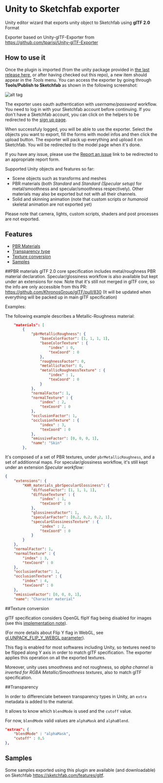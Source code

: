 # Unity to Sketchfab exporter

Unity editor wizard that exports unity object to Sketchfab using **glTF 2.0** Format

Exporter based on Unity-glTF-Exporter from https://github.com/tparisi/Unity-glTF-Exporter

## How to use it

Once the plugin is imported (from the unity package provided in [the last release here](https://github.com/sketchfab/Unity-glTF-Exporter/releases), or after having checked out this repo),
a new item should appear in the *Tools* menu. You can access the exporter by going through **Tools/Publish to Sketchfab** as shown in the following screenshot:


![alt tag](https://github.com/sketchfab/Unity-glTF-Exporter/blob/feature/gltf-update-2-0_D3D-2812/Resources/dropdown_menu.JPG)


The exporter uses oauth authentication with *username/password* workflow.
You need to log in with your Sketchfab account before continuing.
If you don't have a Sketchfab account, you can click on the helpers to be redirected to the [sign up page](https://sketchfab.com/signup).

When successfuly logged, you will be able to use the exporter.
Select the objects you want to export, fill the forms with model infos and then click the upload button.
The exporter will pack up everything and upload it on Sketchfab. You will be redirected to the model page when it's done.

If you have any issue, please use the [Report an issue](https://help.sketchfab.com/hc/en-us/requests/new?type=exporters&subject=Unity+Exporter) link to be redirected to an appropriate report form.

Supported Unity objects and features so far:
- Scene objects such as transforms and meshes
- PBR materials (both *Standard* and *Standard (Specular setup)* for metal/smoothness and specular/smoothness respectively). Other materials may also be exported but not with all their channels.
- Solid and skinning animation (note that custom scripts or *humanoid* skeletal animation are not exported yet)

Please note that camera, lights, custom scripts, shaders and post processes are not exported.

## Features
* [PBR Materials](#pbrmaterials)
* [Transparency type](#transparency)
* [Texture conversion](#texture)
* [Samples](#samples)

<a name="pbrmaterials"></a>
##PBR materials
glTF 2.0 core specification includes metal/roughness PBR material declaration. Specular/glossiness workflow is also available but kept under an extensions for now.
Note that it's still not merged in glTF core, so the info are only accessible from this PR: https://github.com/KhronosGroup/glTF/pull/830
(It will be updated when everything will be packed up in main glTF specification)

Examples:

The following example describes a Metallic-Roughness material:
```json
    "materials": [
        {
            "pbrMetallicRoughness": {
                "baseColorFactor": [1, 1, 1, 1],
                "baseColorTexture" : {
                    "index" : 0,
                    "texCoord" : 0
                },
                "roughnessFactor": 0,
                "metallicFactor": 0,
                "metallicRoughnessTexture" : {
                    "index" : 1,
                    "texCoord" : 0
                }
            },
            "normalFactor": 1,
            "normalTexture" : {
                "index" : 2,
                "texCoord" : 0
            },
            "occlusionFactor": 1,
            "occlusionTexture" : {
                "index" : 3,
                "texCoord" : 0
            },
            "emissiveFactor": [0, 0, 0, 1],
            "name": "Skin"
        },
```

It's composed of a set of PBR textures, under `pbrMetallicRoughness`, and a set of additionnal maps.
For specular/glossiness workflow, it's still kept under an extension
*Specular workflow:*
```json
{
    "extensions": {
        "KHR_materials_pbrSpecularGlossiness": {
            "diffuseFactor": [1, 1, 1, 1],
            "diffuseTexture" : {
                "index" : 1,
                "texCoord" : 0
            },
            "glossinessFactor": 1,
            "specularFactor": [0.2, 0.2, 0.2, 1],
            "specularGlossinessTexture" : {
                "index" : 2,
                "texCoord" : 0
            }
        }
    },
    "normalFactor": 1,
    "normalTexture" : {
        "index" : 3,
        "texCoord" : 0
    },
    "occlusionFactor": 1,
    "occlusionTexture" : {
        "index" : 4,
        "texCoord" : 0
    },
    "emissiveFactor": [0, 0, 0, 1],
    "name": "Character material"

```

<a name="texture"></a>
##Texture conversion

glTF specification considers OpenGL flipY flag being disabled for images (see this [implementation note](https://github.com/KhronosGroup/glTF/tree/master/specification/1.0#images)).

(For more details about Flip Y flag in WebGL, see [gl.UNPACK_FLIP_Y_WEBGL parameter](https://developer.mozilla.org/en-US/docs/Web/API/WebGLRenderingContext/pixelStorei)).

This flag is enabled for most softwares including Unity, so textures need to be flipped along Y axis in order to match glTF specification.
The exporter applies this operation on all the exported textures.

Moreover, unity uses smoothness and not roughness, so *alpha channel is inverted for RGBA Metallic/Smoothness textures*, also to match glTF specification.


<a name="transparency"></a>
##Transparency

In order to differenciate between transparency types in Unity, an `extra` metadata is added to the material.

It allows to know which `blendMode` is used and the `cutoff` value.

For now, `blendMode` valid values are `alphaMask` and `alphaBlend`.
```json
"extras": {
	"blendMode" : "alphaMask",
	"cutoff" : 0.5
},
```

<a name="samples"></a>
## Samples

Some samples exported using this plugin are available (and downloadable) on Sketchfab https://sketchfab.com/features/gltf.